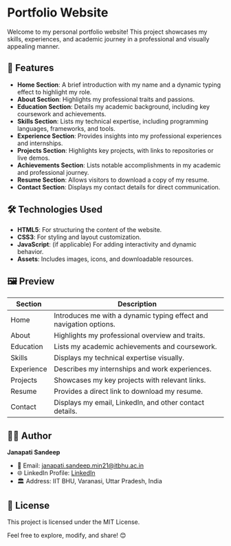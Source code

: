 # Portfolio Website

Welcome to my personal portfolio website! This project showcases my skills, experiences, and academic journey in a professional and visually appealing manner.

## 🌟 Features
- **Home Section**: A brief introduction with my name and a dynamic typing effect to highlight my role.
- **About Section**: Highlights my professional traits and passions.
- **Education Section**: Details my academic background, including key coursework and achievements.
- **Skills Section**: Lists my technical expertise, including programming languages, frameworks, and tools.
- **Experience Section**: Provides insights into my professional experiences and internships.
- **Projects Section**: Highlights key projects, with links to repositories or live demos.
- **Achievements Section**: Lists notable accomplishments in my academic and professional journey.
- **Resume Section**: Allows visitors to download a copy of my resume.
- **Contact Section**: Displays my contact details for direct communication.

## 🛠️ Technologies Used
- **HTML5**: For structuring the content of the website.
- **CSS3**: For styling and layout customization.
- **JavaScript**: (if applicable) For adding interactivity and dynamic behavior.
- **Assets**: Includes images, icons, and downloadable resources.


## 🖼️ Preview

| Section    | Description                                        |
|------------|----------------------------------------------------|
| Home       | Introduces me with a dynamic typing effect and navigation options. |
| About      | Highlights my professional overview and traits.   |
| Education  | Lists my academic achievements and coursework.     |
| Skills     | Displays my technical expertise visually.          |
| Experience | Describes my internships and work experiences.     |
| Projects   | Showcases my key projects with relevant links.     |
| Resume     | Provides a direct link to download my resume.      |
| Contact    | Displays my email, LinkedIn, and other contact details. |


## 🧑‍💻 Author
**Janapati Sandeep**

- 📧 Email: [janapati.sandeep.min21@itbhu.ac.in](mailto:janapati.sandeep.min21@itbhu.ac.in)
- 🌐 LinkedIn Profile: [LinkedIn](https://www.linkedin.com/in/your-profile-link)
- 🏛️ Address: IIT BHU, Varanasi, Uttar Pradesh, India

## 📝 License
This project is licensed under the MIT License.

Feel free to explore, modify, and share! 😊
